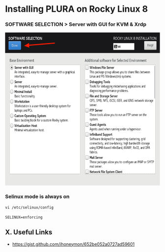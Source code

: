 # Installing PLURA on Rocky Linux 8

### SOFTWARE SELECTION > Server with GUI for KVM & Xrdp

<img src="rocky8/os/images/Rocky8_Software_Selection.png" height="500">

### Selinux mode is always on

    vi /etc/selinux/config
    
    SELINUX=enforcing

## X. Useful Links

- https://gist.github.com/ihoneymon/652be052a0727ad59601
